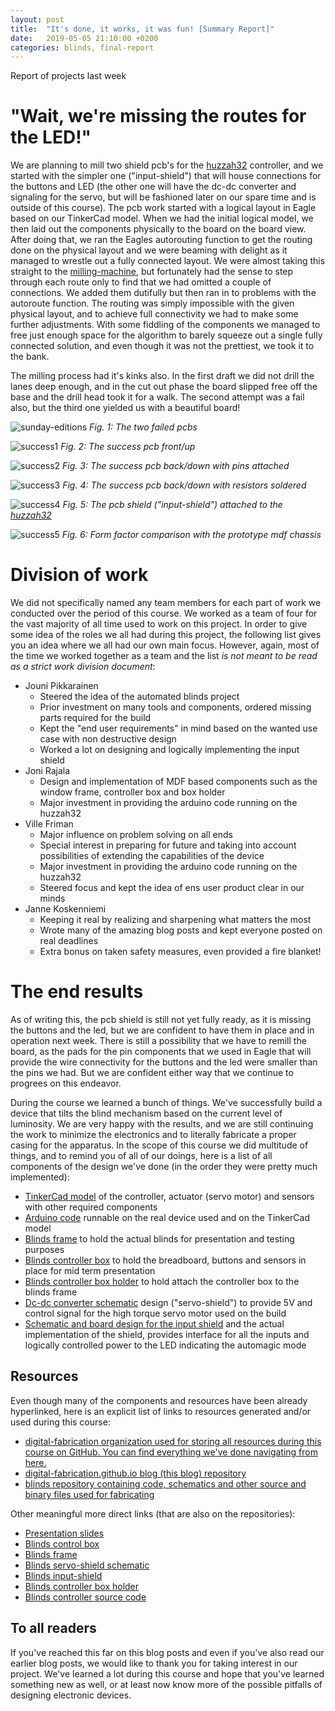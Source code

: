 ```yaml
---
layout: post
title:  "It's done, it works, it was fun! [Summary Report]"
date:   2019-05-05 21:10:00 +0200
categories: blinds, final-report
---
```

Report of projects last week

# "Wait, we're missing the routes for the LED!"

We are planning to mill two shield pcb's for the [huzzah32] controller, and we started with the simpler one ("input-shield") that will house connections for the buttons and LED (the other one will have the dc-dc converter and signaling for the servo, but will be fashioned later on our spare time and is outside of this course). The pcb work started with a logical layout in Eagle based on our TinkerCad model. When we had the initial logical model, we then laid out the components physically to the board on the board view. After doing that, we ran the Eagles autorouting function to get the routing done on the physical layout and we were beaming with delight as it managed to wrestle out a fully connected layout. We were almost taking this straight to the [milling-machine], but fortunately had the sense to step through each route only to find that we had omitted a couple of connections. We added them dutifully but then ran in to problems with the autoroute function. The routing was simply impossible with the given physical layout, and to achieve full connectivity we had to make some further adjustments. With some fiddling of the components we managed to free just enough space for the algorithm to barely squeeze out a single fully connected solution, and even though it was not the prettiest, we took it to the bank.

The milling process had it's kinks also. In the first draft we did not drill the lanes deep enough, and in the cut out phase the board slipped free off the base and the drill head took it for a walk. The second attempt was a fail also, but the third one yielded us with a beautiful board!

![sunday-editions]
*Fig. 1: The two failed pcbs*

![success1]
*Fig. 2: The success pcb front/up*

![success2]
*Fig. 3: The success pcb back/down with pins attached*

![success3]
*Fig. 4: The success pcb back/down with resistors soldered*

![success4]
*Fig. 5: The pcb shield ("input-shield") attached to the [huzzah32]*

![success5]
*Fig. 6: Form factor comparison with the prototype mdf chassis*

# Division of work

We did not specifically named any team members for each part of work we conducted over the period of this course. We worked as a team of four for the vast majority of all time used to work on this project. In order to give some idea of the roles we all had during this project, the following list gives you an idea where we all had our own main focus. However, again, most of the time we worked together as a team and the list *is not meant to be read as a strict work division document*:
- Jouni Pikkarainen
  - Steered the idea of the automated blinds project
  - Prior investment on many tools and components, ordered missing parts required for the build
  - Kept the "end user requirements" in mind based on the wanted use case with non destructive design
  - Worked a lot on designing and logically implementing the input shield
- Joni Rajala
  - Design and implementation of MDF based components such as the window frame, controller box and box holder
  - Major investment in providing the arduino code running on the huzzah32
- Ville Friman
  - Major influence on problem solving on all ends
  - Special interest in preparing for future and taking into account possibilities of extending the capabilities of the device
  - Major investment in providing the arduino code running on the huzzah32
  - Steered focus and kept the idea of ens user product clear in our minds
- Janne Koskenniemi
  - Keeping it real by realizing and sharpening what matters the most
  - Wrote many of the amazing blog posts and kept everyone posted on real deadlines
  - Extra bonus on taken safety measures, even provided a fire blanket!

# The end results

As of writing this, the pcb shield is still not yet fully ready, as it is missing the buttons and the led, but we are confident to have them in place and in operation next week. There is still a possibility that we have to remill the board, as the pads for the pin components that we used in Eagle that will provide the wire connectivity for the buttons and the led were smaller than the pins we had. But we are confident either way that we continue to progrees on this endeavor.

During the course we learned a bunch of things. We've successfully build a device that tilts the blind mechanism based on the current level of luminosity. We are very happy with the results, and we are still continuing the work to minimize the electronics and to literally fabricate a proper casing for the apparatus. In the scope of this course we did multitude of things, and to remind you of all of our doings, here is a list of all components of the design we've done (in the order they were pretty much implemented):

- [TinkerCad model][blinds-tinkercad] of the controller, actuator (servo motor) and sensors with other required components
- [Arduino code][code] runnable on the real device used and on the TinkerCad model
- [Blinds frame][blinds-frame] to hold the actual blinds for presentation and testing purposes
- [Blinds controller box][blinds-box] to hold the breadboard, buttons and sensors in place for mid term presentation
- [Blinds controller box holder][blinds-box-holder] to hold attach the controller box to the blinds frame
- [Dc-dc converter schematic][servo-shield] design ("servo-shield") to provide 5V and control signal for the high torque servo motor used on the build
- [Schematic and board design for the input shield][input-shield] and the actual implementation of the shield, provides interface for all the inputs and logically controlled power to the LED indicating the automagic mode

## Resources

Even though many of the components and resources have been already hyperlinked, here is an explicit list of links to resources generated and/or used during this course:

* [digital-fabrication organization used for storing all resources during this course on GitHub. You can find everything we've done navigating from here.](https://github.com/digital-fabrication)
* [digital-fabrication.github.io blog (this blog) repository](https://github.com/digital-fabrication/digital-fabrication.github.io)
* [blinds repository containing code, schematics and other source and binary files used for fabricating](https://github.com/digital-fabrication/blinds)

Other meaningful more direct links (that are also on the repositories):

* [Presentation slides](https://github.com/digital-fabrication/digital-fabrication.github.io/blob/master/assets/Automagic%20venetian%20Bliends.pptx)
* [Blinds control box][blinds-box]
* [Blinds frame][blinds-frame]
* [Blinds servo-shield schematic][servo-shield]
* [Blinds input-shield][input-shield]
* [Blinds controller box holder][blinds-box-holder]
* [Blinds controller source code][code]

## To all readers

If you've reached this far on this blog posts and even if you've also read our earlier blog posts, we would like to thank you for taking interest in our project. We've learned a lot during this course and hope that you've learned something new as well, or at least now know more of the possible pitfalls of designing electronic devices.


[sunday-editions]: /assets/pcb/sunday_editions.jpg
[success1]: /assets/pcb/success1.jpg
[success2]: /assets/pcb/success2.jpg
[success3]: /assets/pcb/success_soldered.jpg
[success4]: /assets/pcb/success_attached.jpg
[success5]: /assets/pcb/success_formfactor_comparison.jpg
[huzzah32]: https://www.adafruit.com/product/3405
[milling-machine]: https://www.rolanddga.com/products/3d/srm-20-small-milling-machine
[blinds-tinkercad]: https://www.tinkercad.com/things/hpbrvkqL4Yk
[code]: https://github.com/digital-fabrication/blinds/blob/master/source.ino
[blinds-frame]: https://github.com/digital-fabrication/blinds/tree/master/blinds-frame
[blinds-box]: https://github.com/digital-fabrication/blinds/tree/master/blinds-control-box
[blinds-box-holder]: https://github.com/digital-fabrication/blinds/blob/master/Blinds-koppa.svg
[servo-shield]: https://github.com/digital-fabrication/blinds/tree/master/blinds-shield
[input-shield]: https://github.com/digital-fabrication/blinds/tree/master/blinds-shield/shield-input
